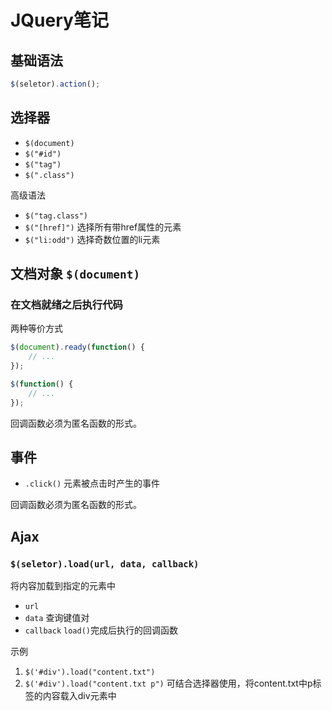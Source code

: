# JQuery笔记

## 基础语法

```js
$(seletor).action();
```

## 选择器

- `$(document)`
- `$("#id")`
- `$("tag")`
- `$(".class")`

高级语法

- `$("tag.class")`
- `$("[href]")` 选择所有带href属性的元素
- `$("li:odd")` 选择奇数位置的li元素

## 文档对象 `$(document)`

### 在文档就绪之后执行代码

两种等价方式

```js
$(document).ready(function() {
    // ...
});
```

```js
$(function() {
    // ...
});
```

回调函数必须为匿名函数的形式。

## 事件

- `.click()`  元素被点击时产生的事件

回调函数必须为匿名函数的形式。

## Ajax

###  `$(seletor).load(url, data, callback)`

将内容加载到指定的元素中

- `url`
- `data` 查询键值对
- `callback` `load()`完成后执行的回调函数

示例

1. `$('#div').load("content.txt")`
2. `$('#div').load("content.txt p")` 可结合选择器使用，将content.txt中p标签的内容载入div元素中
